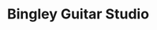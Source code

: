 ---
name: Bingley Guitar Studio
title: Bingley Guitar Studio
website: http://bingleyguitarstudio.co.uk/
facebook: Bingley-Guitar-Studio-728490577262222/?ref=settings
logo: Bingley_Guitar_Studio.png
type: tuition
member: true
short-description: 'Expert Guitar & Bass Tuition for Bingley and Surrounding Areas.

  '
description: |
  Friendly patient tuition from an experienced professional

  * Electric, Acoustic & Bass Lessons
  * Advice and guidance
  * Individual or Group Lessons
  * Professional studio environment
  * Central Bingley location
  * Easy parking

  My name is Dave Johnson and I set up Bingley Guitar Studio in 2004. Since then I have tutored and mentored hundreds of students, from youngsters aged 7 to mature first timers, I have successfully taught the skills to many who aspired to make music with the electric, acoustic and bass guitar.

  Everybody’s ‘guitar journey’ is unique and I can quickly identify the interests and aspirations of new students and then work out the most interesting way for them to learn the necessary skills and techniques to make learning fun and enjoyable.

  Enjoying the process is the quickest way to  success!
permalink: "/organisations/bingley_guitar_studio.html"
layout: org_page
---